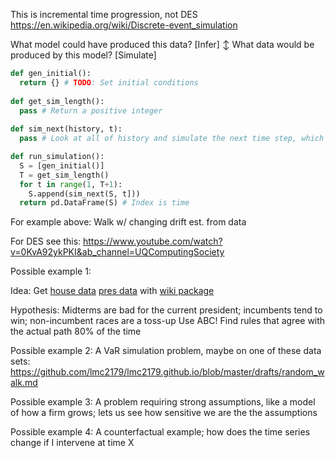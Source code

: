 This is incremental time progression, not DES https://en.wikipedia.org/wiki/Discrete-event_simulation

What model could have produced this data? [Infer]
↕
What data would be produced by this model? [Simulate]

```python
def gen_initial():
  return {} # TODO: Set initial conditions
  
def get_sim_length():
  pass # Return a positive integer
  
def sim_next(history, t):
  pass # Look at all of history and simulate the next time step, which is t

def run_simulation():
  S = [gen_initial()]
  T = get_sim_length()
  for t in range(1, T+1):
    S.append(sim_next(S, t]))
  return pd.DataFrame(S) # Index is time
```
For example above: Walk w/ changing drift est. from data

For DES see this: https://www.youtube.com/watch?v=0KvA92ykPKI&ab_channel=UQComputingSociety

Possible example 1:

Idea: Get
[house data](https://en.wikipedia.org/wiki/List_of_United_States_House_of_Representatives_elections,_1856%E2%80%93present)
[pres data](https://en.wikipedia.org/wiki/List_of_United_States_presidential_elections_by_popular_vote_margin)
with [wiki package](https://pypi.org/project/Wikipedia-API/)

Hypothesis: Midterms are bad for the current president; incumbents tend to win; non-incumbent races are a toss-up
Use ABC! Find rules that agree with the actual path 80% of the time

Possible example 2: A VaR simulation problem, maybe on one of these data sets: https://github.com/lmc2179/lmc2179.github.io/blob/master/drafts/random_walk.md

Possible example 3: A problem requiring strong assumptions, like a model of how a firm grows; lets us see how sensitive we are the the assumptions

Possible example 4: A counterfactual example; how does the time series change if I intervene at time X
